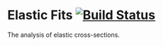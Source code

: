 # Elastic Fits [![Build Status](https://travis-ci.com/kqf/elastic-extrapolation.svg?branch=master)](https://travis-ci.com/kqf/elastic-extrapolation)

The analysis of elastic cross-sections.
